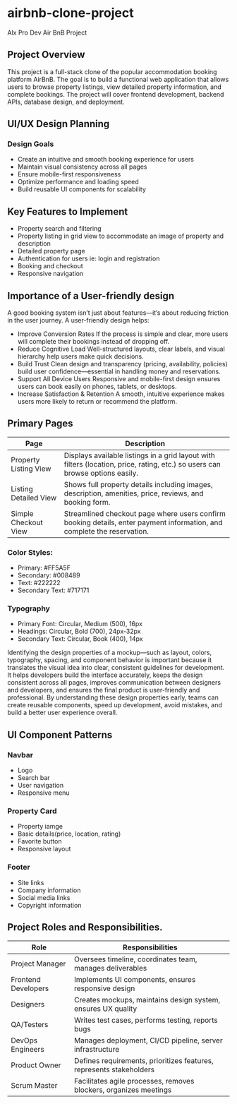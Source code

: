 # airbnb-clone-project
Alx Pro Dev Air BnB Project

## Project Overview
This project is a full-stack clone of the popular accommodation booking platform AirBnB. The goal is to build a functional web application that allows users to browse property listings, view detailed property information, and complete bookings. The project will cover frontend development, backend APIs, database design, and deployment.

## UI/UX Design Planning
### Design Goals
- Create an intuitive and smooth booking experience for users
- Maintain visual consistency across all pages
- Ensure mobile-first responsiveness
- Optimize performance and loading speed
- Build reusable UI components for scalability

## Key Features to Implement
- Property search and filtering
- Property listing in grid view to accommodate an image of property and description
- Detailed property page
- Authentication for users ie: login and registration
- Booking and checkout
- Responsive navigation

## Importance of a User-friendly design
A good booking system isn’t just about features—it’s about reducing friction in the user journey. A user-friendly design helps:

- Improve Conversion Rates
If the process is simple and clear, more users will complete their bookings instead of dropping off.
- Reduce Cognitive Load
Well-structured layouts, clear labels, and visual hierarchy help users make quick decisions.
- Build Trust
Clean design and transparency (pricing, availability, policies) build user confidence—essential in handling money and reservations.
- Support All Device Users
Responsive and mobile-first design ensures users can book easily on phones, tablets, or desktops.
- Increase Satisfaction & Retention
A smooth, intuitive experience makes users more likely to return or recommend the platform.

## Primary Pages
| Page | Description |
|----------|----------|
| Property Listing View   | Displays available listings in a grid layout with filters (location, price, rating, etc.) so users can browse options easily.     |
| Listing Detailed View   | Shows full property details including images, description, amenities, price, reviews, and booking form.     |
| Simple Checkout View   | Streamlined checkout page where users confirm booking details, enter payment information, and complete the reservation.     |

### Color Styles: 
- Primary: #FF5A5F
- Secondary: #008489
- Text: #222222
- Secondary Text: #717171

### Typography
- Primary Font: Circular, Medium (500), 16px
- Headings: Circular, Bold (700), 24px-32px
- Secondary Text: Circular, Book (400), 14px

Identifying the design properties of a mockup—such as layout, colors, typography, spacing, and component behavior is important because it translates the visual idea into clear, consistent guidelines for development. It helps developers build the interface accurately, keeps the design consistent across all pages, improves communication between designers and developers, and ensures the final product is user-friendly and professional. By understanding these design properties early, teams can create reusable components, speed up development, avoid mistakes, and build a better user experience overall.

## UI Component Patterns

### Navbar
- Logo
- Search bar
- User navigation
- Responsive menu

### Property Card
- Property iamge
- Basic details(price, location, rating)
- Favorite button
- Responsive layout

### Footer
- Site links
- Company information
- Social media links
- Copyright information

## Project Roles and Responsibilities.
| Role | Responsibilities |
|----------|----------|
| Project Manager  | Oversees timeline, coordinates team, manages deliverables |
| Frontend Developers | Implements UI components, ensures responsive design |
| Designers | Creates mockups, maintains design system, ensures UX quality  |
| QA/Testers  | Writes test cases, performs testing, reports bugs  |
| DevOps Engineers  | Manages deployment, CI/CD pipeline, server infrastructure  |
| Product Owner  | Defines requirements, prioritizes features, represents stakeholders |
| Scrum Master  | Facilitates agile processes, removes blockers, organizes meetings |
